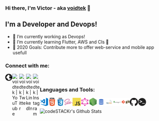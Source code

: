 ### Hi there, I'm Victor - aka [voidtek][website] 👋

## I'm a Developer and Devops!
- 🔭 I’m currently working as Devops!
- 🌱 I’m currently learning Flutter, AWS and CIs 🤣
- 🥅 2020 Goals: Contribute more to offer web-service and mobile app usefull 

### Connect with me:

[<img align="left" alt="voidtek.com" width="22px" src="https://raw.githubusercontent.com/iconic/open-iconic/master/svg/globe.svg" />][website]
[<img align="left" alt="voidtek | YouTube" width="22px" src="https://cdn.jsdelivr.net/npm/simple-icons@v3/icons/youtube.svg" />][youtube]
[<img align="left" alt="voidtek | Twitter" width="22px" src="https://cdn.jsdelivr.net/npm/simple-icons@v3/icons/twitter.svg" />][twitter]
[<img align="left" alt="voidtek | LinkedIn" width="22px" src="https://cdn.jsdelivr.net/npm/simple-icons@v3/icons/linkedin.svg" />][linkedin]
[<img align="left" alt="voidtek | Instagram" width="22px" src="https://cdn.jsdelivr.net/npm/simple-icons@v3/icons/instagram.svg" />][instagram]

<br/>

### Languages and Tools:

[<img align="left" alt="Visual Studio Code" width="26px" src="https://raw.githubusercontent.com/github/explore/80688e429a7d4ef2fca1e82350fe8e3517d3494d/topics/visual-studio-code/visual-studio-code.png" />][website]
[<img align="left" alt="HTML5" width="26px" src="https://raw.githubusercontent.com/github/explore/80688e429a7d4ef2fca1e82350fe8e3517d3494d/topics/html/html.png" />][website]
[<img align="left" alt="CSS3" width="26px" src="https://raw.githubusercontent.com/github/explore/80688e429a7d4ef2fca1e82350fe8e3517d3494d/topics/css/css.png" />][website]
[<img align="left" alt="Sass" width="26px" src="https://raw.githubusercontent.com/github/explore/80688e429a7d4ef2fca1e82350fe8e3517d3494d/topics/sass/sass.png" />][website]
[<img align="left" alt="JavaScript" width="26px" src="https://raw.githubusercontent.com/github/explore/80688e429a7d4ef2fca1e82350fe8e3517d3494d/topics/javascript/javascript.png" />][website]
[<img align="left" alt="GraphQL" width="26px" src="https://raw.githubusercontent.com/github/explore/80688e429a7d4ef2fca1e82350fe8e3517d3494d/topics/graphql/graphql.png" />][website]
[<img align="left" alt="Node.js" width="26px" src="https://raw.githubusercontent.com/github/explore/80688e429a7d4ef2fca1e82350fe8e3517d3494d/topics/nodejs/nodejs.png" />][website]
[<img align="left" alt="SQL" width="26px" src="https://raw.githubusercontent.com/github/explore/80688e429a7d4ef2fca1e82350fe8e3517d3494d/topics/sql/sql.png" />][website]
[<img align="left" alt="MySQL" width="26px" src="https://raw.githubusercontent.com/github/explore/80688e429a7d4ef2fca1e82350fe8e3517d3494d/topics/mysql/mysql.png" />][website]
[<img align="left" alt="MongoDB" width="26px" src="https://raw.githubusercontent.com/github/explore/80688e429a7d4ef2fca1e82350fe8e3517d3494d/topics/mongodb/mongodb.png" />][website]
[<img align="left" alt="Git" width="26px" src="https://raw.githubusercontent.com/github/explore/80688e429a7d4ef2fca1e82350fe8e3517d3494d/topics/git/git.png" />][website]
[<img align="left" alt="GitHub" width="26px" src="https://raw.githubusercontent.com/github/explore/78df643247d429f6cc873026c0622819ad797942/topics/github/github.png" />][website]
[<img align="left" alt="HTML5" width="26px" src="https://raw.githubusercontent.com/github/explore/80688e429a7d4ef2fca1e82350fe8e3517d3494d/topics/terminal/terminal.png" />][website]

<br/>
<br/>

<img align="left" alt="codeSTACKr's Github Stats" src="https://github-readme-stats.vercel.app/api?username=voidtek&show_icons=true&hide_border=true" />

[website]: https://www.voidtek.com
[twitter]: https://twitter.com/voidtek
[youtube]: https://www.youtube.com/c/VictorDaCostaVoidtek
[instagram]: https://instagram.com/voidtek
[linkedin]: https://www.linkedin.com/in/victordacosta

